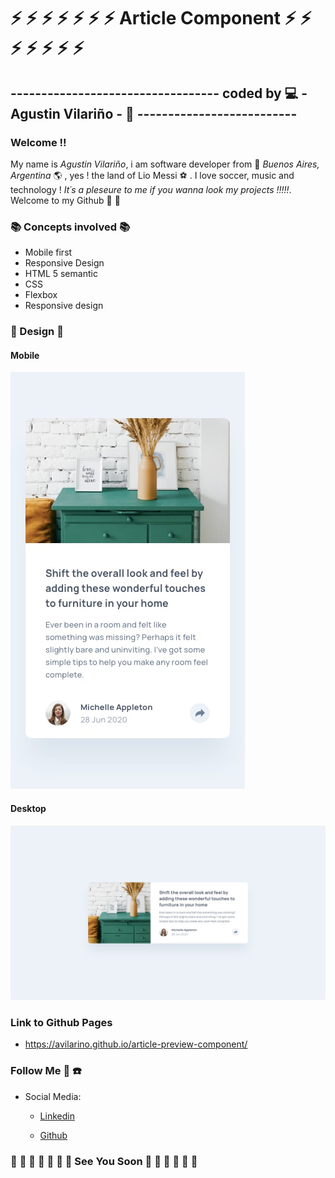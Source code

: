 # :zap: :zap: :zap: :zap: :zap: :zap: :zap: Article Component :zap: :zap: :zap: :zap: :zap: :zap: :zap:
##  ----------------------------------  coded by :computer: -   Agustin Vilariño -  :saxophone: --------------------------

### Welcome !!
My name is *Agustin Vilariño*, i am software developer from :pushpin: *Buenos Aires, Argentina* :earth_americas: , yes ! the land of Lio Messi :soccer: .
I love soccer, music and technology ! *It´s a pleseure to me if you wanna look my projects !!!!!*.
Welcome to my Github  :wave: :wave:


### :books: Concepts involved :books:

* Mobile first
* Responsive Design
* HTML 5 semantic
* CSS
* Flexbox
* Responsive design


### :triangular_ruler: Design :triangular_ruler:

#### Mobile

![Screenshot](https://raw.githubusercontent.com/avilarino/article-html-css/master/assets/img/design/mobile-design.jpg)

#### Desktop

![Screenshot](https://raw.githubusercontent.com/avilarino/article-html-css/master/assets/img/design/desktop-design.jpg)


### Link to Github Pages
 * https://avilarino.github.io/article-preview-component/


### Follow Me :raised_hands: :telephone:  



* Social Media: 
  * [Linkedin](https://www.linkedin.com/in/agust%C3%ADn-vilari%C3%B1o-17914564/)

  * [Github](https://github.com/avilarino)


### :wave: :wave: :wave: :wave: :wave: :wave: :wave: See You Soon :wave: :wave: :wave: :wave: :wave: :wave: